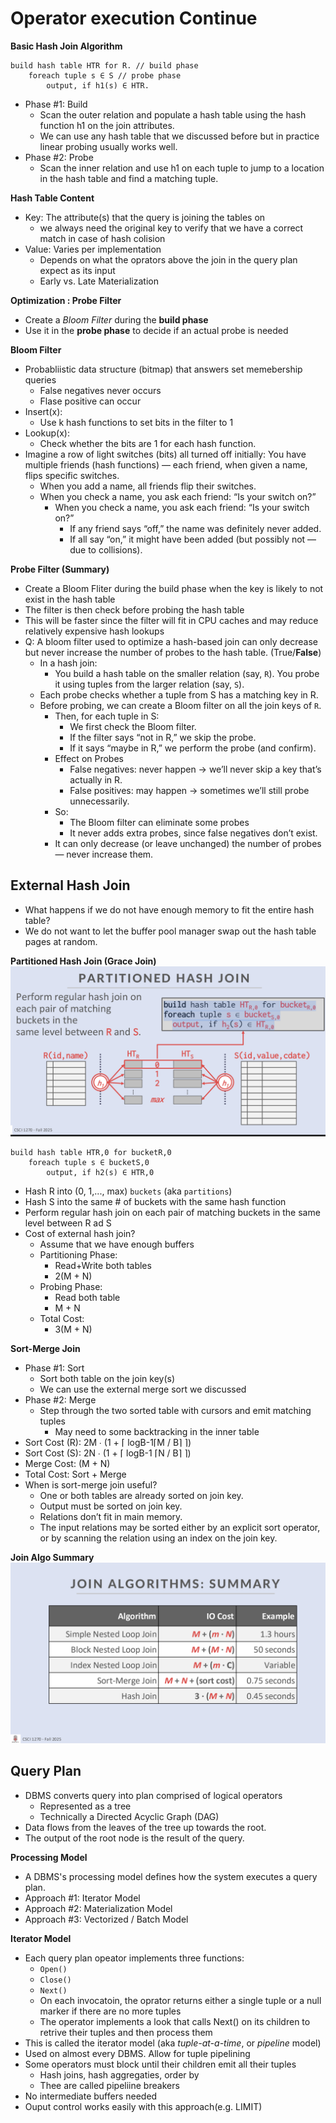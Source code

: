 # Operator execution Continue

__Basic Hash Join Algorithm__
```text
build hash table HTR for R. // build phase
    foreach tuple s ∈ S // probe phase
        output, if h1(s) ∈ HTR.
```
- Phase #1: Build
    - Scan the outer relation and populate a hash table using the hash function h1 on the join attributes.
    - We can use any hash table that we discussed before but in practice linear probing usually works well.
- Phase #2: Probe
    - Scan the inner relation and use h1 on each tuple to jump to a location in the hash table and find a matching tuple.

__Hash Table Content__
- Key: The attribute(s) that the query is joining the tables on
    - we always need the original key to verify that we have a correct match in case of hash colision
- Value: Varies per implementation
    - Depends on what the oprators above the join in the query plan expect as its input
    - Early vs. Late Materialization

__Optimization : Probe Filter__
- Create a _Bloom Filter_ during the __build phase__
- Use it in the __probe phase__ to decide if an actual probe is needed

__Bloom Filter__
- Probabliistic data structure (bitmap) that answers set memebership queries
    - False negatives never occurs
    - Flase positive can occur
- Insert(x):
    - Use k hash functions to set bits in the filter to 1
- Lookup(x):
    - Check whether the bits are 1 for each hash function.
- Imagine a row of light switches (bits) all turned off initially: You have multiple friends (hash functions) — each friend, when given a name, flips specific switches.
    - When you add a name, all friends flip their switches.
    - When you check a name, you ask each friend: “Is your switch on?”
        - When you check a name, you ask each friend: “Is your switch on?”
            - If any friend says “off,” the name was definitely never added.
            - If all say “on,” it might have been added (but possibly not — due to collisions).

__Probe Filter (Summary)__
- Create a Bloom Fliter during the build phase when the key is likely to not exist in the hash table
- The filter is then check before probing the hash table
- This will be faster since the filter will fit in CPU caches and may reduce relatively expensive hash lookups
- Q: A bloom filter used to optimize a hash-based join can only decrease but never increase the number of probes to the hash table. (True/__False__)
    - In a hash join:
        - You build a hash table on the smaller relation (say, `R`).
        You probe it using tuples from the larger relation (say, `S`).
    - Each probe checks whether a tuple from S has a matching key in R.
    - Before probing, we can create a Bloom filter on all the join keys of `R`.
        - Then, for each tuple in S:
            - We first check the Bloom filter.
            - If the filter says “not in R,” we skip the probe.
            - If it says “maybe in R,” we perform the probe (and confirm).
        - Effect on Probes
            - False negatives: never happen → we’ll never skip a key that’s actually in R.
            - False positives: may happen → sometimes we’ll still probe unnecessarily.
        - So:
            - The Bloom filter can eliminate some probes
            - It never adds extra probes, since false negatives don’t exist.
        - It can only decrease (or leave unchanged) the number of probes — never increase them.

## External Hash Join
- What happens if we do not have enough memory to fit the entire hash table?
- We do not want to let the buffer pool manager swap out the hash table pages at random.

__Partitioned Hash Join (Grace Join)__
![img](./img/Screenshot%202025-10-09%20at%2013.39.38.png)
```text
build hash table HTR,0 for bucketR,0
    foreach tuple s ∈ bucketS,0
        output, if h2(s) ∈ HTR,0
```
- Hash R into (0, 1,..., max) `buckets` (aka `partitions`)
- Hash S into the same # of buckets with the same hash function
- Perform regular hash join on each pair of matching buckets in the same level between R ad S
- Cost of external hash join?
    - Assume that we have enough buffers
    - Partitioning Phase: 
        - Read+Write both tables
        - 2(M + N)
    - Probing Phase: 
        - Read both table
        - M + N
    - Total Cost: 
        - 3(M + N)

__Sort-Merge Join__
- Phase #1: Sort
    - Sort both table on the join key(s)
    - We can use the external merge sort we discussed
- Phase #2: Merge
    - Step through the two sorted table with cursors and emit matching tuples
        - May need to some backtracking in the inner table
- Sort Cost (R): 2M ∙ (1 + ⌈ logB-1⌈M / B⌉ ⌉)
- Sort Cost (S): 2N ∙ (1 + ⌈ logB-1 ⌈N / B⌉ ⌉)
- Merge Cost: (M + N)
- Total Cost: Sort + Merge
- When is sort-merge join useful?
    - One or both tables are already sorted on join key.
    - Output must be sorted on join key.
    - Relations don’t fit in main memory.
    - The input relations may be sorted either by an explicit sort operator, or by scanning the relation using an index on the join key.

__Join Algo Summary__
![img](./img/Screenshot%202025-10-09%20at%2014.01.59.png)

## Query Plan
- DBMS converts query into plan comprised of logical operators
    - Represented as a tree
    - Technically a Directed Acyclic Graph (DAG)
- Data flows from the leaves of the tree up towards the root.
- The output of the root node is the result of the query.

__Processing Model__
- A DBMS's processing model defines how the system executes a query plan.
- Approach #1: Iterator Model
- Approach #2: Materialization Model
- Approach #3: Vectorized / Batch Model

__Iterator Model__
- Each query plan opeator implements three functions:
    - `Open()`
    - `Close()`
    - `Next()`
    - On each invocatoin, the oprator returns either a single tuple or a null marker if there are no more tuples
    - The operator implements a look that calls Next() on its children to retrive their tuples and then process them
- This is called the iterator model (aka _tuple-at-a-time_, or _pipeline_ model)
- Used on almost every DBMS. Allow for tuple pipelining
- Some operators must block until their children emit all their tuples
    - Hash joins, hash aggregaties, order by
    - Thee are called pipeliine breakers
- No intermediate buffers needed
- Ouput control works easily with this approach(e.g. LIMIT)